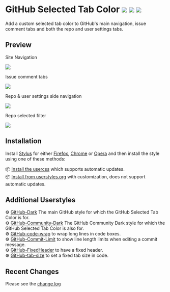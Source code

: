 # GitHub Selected Tab Color [![](https://img.shields.io/github/tag/StylishThemes/GitHub-Selected-Tab-Color.svg?label=%20version%20)](https://github.com/StylishThemes/GitHub-Selected-Tab-Color/tags) [![](http://github-svg-buttons.herokuapp.com/star.svg?user=StylishThemes&repo=GitHub-Selected-Tab-Color&style=flat&background=007ec6)](http://github.com/StylishThemes/GitHub-Selected-Tab-Color) [![](https://img.shields.io/github/forks/StylishThemes/GitHub-Selected-Tab-Color.svg?style=flat)](https://github.com/StylishThemes/GitHub-Selected-Tab-Color/network)

Add a custom selected tab color to GitHub's main navigation, issue comment tabs and both the repo and user settings tabs.

## Preview

Site Navigation

![](https://cloud.githubusercontent.com/assets/136959/16926830/2278a662-4cf0-11e6-82d9-bab597113a7d.png)

Issue comment tabs

![](https://cloud.githubusercontent.com/assets/136959/16926837/2fe44d6a-4cf0-11e6-89e3-840d30e0e223.png)

Repo & user settings side navigation

![](https://cloud.githubusercontent.com/assets/136959/16926846/387d1984-4cf0-11e6-9dbb-d8ad1b160bc2.png)

Repo selected filter

![](https://cloud.githubusercontent.com/assets/136959/16935752/923324be-4d27-11e6-8f72-2a69388ed406.png)

## Installation

Install [Stylus](https://add0n.com/stylus.html) for either [Firefox](https://addons.mozilla.org/en-US/firefox/addon/styl-us/), [Chrome](https://chrome.google.com/webstore/detail/stylus/clngdbkpkpeebahjckkjfobafhncgmne) or [Opera](https://addons.opera.com/en-gb/extensions/details/stylus/) and then install the style using one of these methods:

📦 [Install the usercss](https://github.com/StylishThemes/GitHub-Selected-Tab-Color/raw/master/github-selected-tab-color.user.css) which supports automatic updates.<br>
📦 [Install from userstyles.org](https://userstyles.org/styles/130386/github-selected-tab-color) with customization, does not support automatic updates.<br>

## Additional Userstyles

⚙️ [GitHub-Dark](https://github.com/StylishThemes/GitHub-Dark) The main GitHub style for which the GitHub Selected Tab Color is for.<br>
⚙️ [GitHub-Community-Dark](https://github.com/StylishThemes/GitHub-Community-Dark) The GitHub Community Dark style for which the GitHub Selected Tab Color is also for.<br>
⚙️ [GitHub-code-wrap](https://github.com/StylishThemes/GitHub-code-wrap) to wrap long lines in code boxes.<br>
⚙️ [GitHub-Commit-Limit](https://github.com/StylishThemes/GitHub-Commit-Limit) to show line length limits when editing a commit message.<br>
⚙️ [GitHub-FixedHeader](https://github.com/StylishThemes/GitHub-FixedHeader) to have a fixed header.<br>
⚙️ [GitHub-tab-size](https://github.com/StylishThemes/GitHub-tab-size) to set a fixed tab size in code.

## Recent Changes

Please see the [change log](CHANGELOG.md)
